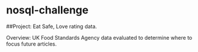 # nosql-challenge
##Project: Eat Safe, Love rating data.

Overview: UK Food Standards Agency data evaluated to determine where to focus future articles. 

